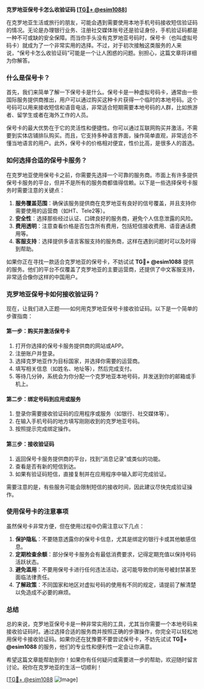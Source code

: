 **克罗地亚保号卡怎么收验证码 [[TG💪+ @esim1088](https://t.me/s/esim1088)]**

在克罗地亚生活或旅行的朋友，可能会遇到需要使用本地手机号码接收短信验证码的情况。无论是办理银行业务、注册社交媒体账号还是验证身份，手机验证码都是一种不可或缺的安全保障。而当你手头没有克罗地亚号码时，保号卡（也叫虚拟号码卡）就成为了一个非常实用的选择。不过，对于初次接触这类服务的人来说，“保号卡怎么收验证码”可能是一个让人困惑的问题。别担心，这篇文章将详细为你解答。

### 什么是保号卡？

首先，我们来简单了解一下保号卡是什么。保号卡是一种虚拟号码卡，通常由一些国际服务提供商推出，用户可以通过购买这种卡片获得一个临时的本地号码。这个号码可以用来接收短信和语音电话，非常适合短期需要本地号码的人群，比如旅游者、留学生或者在海外工作的人员。

保号卡的最大优势在于它的灵活性和便捷性。你可以通过互联网购买并激活，不需要到实体店铺排队购买。而且，它支持多种语言界面，操作简单直观，非常适合不懂当地语言的用户。此外，保号卡的价格相对便宜，性价比高，是很多人的首选。

### 如何选择合适的保号卡服务？

在克罗地亚使用保号卡之前，你需要先选择一个可靠的服务商。市面上有许多提供保号卡服务的平台，但并不是所有的服务商都值得信赖。以下是一些选择保号卡服务时需要注意的关键点：

1. **服务覆盖范围**：确保该服务提供商在克罗地亚有良好的信号覆盖，并且支持你需要使用的运营商（如HT、Tele2等）。  
2. **安全性**：选择那些经过认证、口碑良好的服务商，避免个人信息泄露的风险。  
3. **费用透明**：注意查看价格是否包含所有费用，包括短信接收费用、语音通话费用等。  
4. **客服支持**：选择提供多语言客服支持的服务商，这样在遇到问题时可以及时得到帮助。

如果你正在寻找一款适合克罗地亚的保号卡，不妨试试 **TG💪+ @esim1088** 提供的服务。他们的平台不仅覆盖了克罗地亚的主要运营商，还提供了中文客服支持，非常适合像你这样的中国用户。

### 克罗地亚保号卡如何接收验证码？

现在，让我们进入正题——如何用克罗地亚保号卡接收验证码。以下是一个简单的步骤指南：

#### 第一步：购买并激活保号卡

1. 打开你选择的保号卡服务提供商的网站或APP。
2. 注册账户并登录。
3. 选择克罗地亚作为目标国家，并选择你需要的运营商。
4. 填写相关信息（如姓名、地址等），然后完成支付。
5. 等待几分钟，系统会为你分配一个克罗地亚本地号码，并发送到你的邮箱或手机上。

#### 第二步：绑定号码到应用或服务

1. 登录你需要接收验证码的应用程序或服务（如银行、社交媒体等）。
2. 在输入手机号码的地方填写刚刚收到的克罗地亚号码。
3. 按照提示完成绑定操作。

#### 第三步：接收验证码

1. 返回保号卡服务提供商的平台，找到“消息记录”或类似的功能。
2. 查看是否有新的短信到达。
3. 如果有验证码短信，直接复制并在应用程序中输入即可完成验证。

需要注意的是，有些服务可能会限制短信的接收时间，因此建议尽快完成验证操作。

### 使用保号卡的注意事项

虽然保号卡非常方便，但在使用过程中仍需注意以下几点：

1. **保护隐私**：不要随意透露你的保号卡信息，尤其是绑定的银行卡或其他敏感信息。
2. **定期检查余额**：部分保号卡服务会有最低消费要求，记得定期充值以保持号码活跃状态。
3. **避免滥用**：不要用保号卡进行任何违法活动，这可能导致你的账号被封禁甚至面临法律责任。
4. **了解政策**：不同国家和地区对虚拟号码的使用有不同的规定，请提前了解清楚以免造成不必要的麻烦。

### 总结

总的来说，克罗地亚保号卡是一种非常实用的工具，尤其当你需要一个本地号码来接收验证码时。通过选择合适的服务商并按照正确的步骤操作，你完全可以轻松地用保号卡接收验证码。如果你还在犹豫要不要尝试保号卡，不妨先试试 **TG💪+ @esim1088** 的服务，他们的专业性和便利性一定会让你满意。

希望这篇文章能帮助到你！如果你有任何疑问或需要进一步的帮助，欢迎随时留言讨论。祝你在克罗地亚的生活一切顺利！

[[TG💪+ @esim1088](https://t.me/s/esim1088) ![Image](https://i.postimg.cc/4NQfJmqS/Snipaste-2025-05-13-00-14-12.png)]
